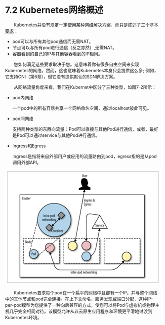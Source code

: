 # 7.2 Kubernetes网络概述

&emsp;&emsp;Kubernetes并没有规定一定使用某种网络解决方案，而只是陈述了三个基本[要求](https://kubernetes.io/docs/concepts/cluster-administration/networking/#kubernetes-model)：

- pod可以与所有其他pod通信而无需NAT。
- 节点可以与所有pod进行通信（反之亦然）,无需NAT。
- 容器看到的自己的IP与其他容器看到的IP相同。

&emsp;&emsp;您如何满足这些要求取决于您。这意味着你有很多自由空间来实现Kubernetes的网络。然而，这也意味着Kubernetes本身只会提供这么多; 例如，它支持CNI（第6章），但它没有提供默认的SDN解决方案。

&emsp;&emsp;从网络流量角度来看，我们在Kubernet中区分了三种类型，如图7-2所示：

- pod内网络

    一个pod中的所有容器共享一个网络命名空间，通过localhost彼此可见。

- pod间网络

    支持两种类型的东西向流量：Pod可以直接与其他Pod进行通信，或者，最好是Pod可以通过service与其他Pod进行通信。

- Ingress和Egress

    Ingress是指将来自外部用户或应用的流量路由到pod，egress指的是从pod调用外部API。

![图7-2 Kubernetes中的网络类型](../images/7-2.png)

&emsp;&emsp;Kubernetes要求每个pod在一个扁平的网络中且都有一个IP，并与整个网络中的其他节点和pod完全连接。在上下文命名，服务发现或端口分配，这种IP-per-pod模型为您提供了一种向后兼容的方式，使您可以将Pod与虚拟机或物理主机几乎完全相同对待。该模型允许从非云原生应用程序和环境更平滑地过渡到Kubernetes环境。
